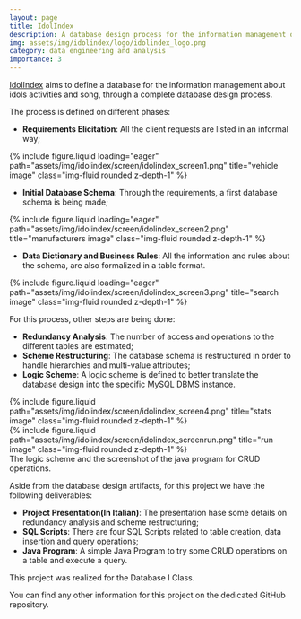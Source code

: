 ```yaml
---
layout: page
title: IdolIndex
description: A database design process for the information management of idols activities and songs.
img: assets/img/idolindex/logo/idolindex_logo.png
category: data engineering and analysis
importance: 3
---
```


<a href="https://github.com/Tensa53/IdolIndex">IdolIndex</a> aims to define a database for the
information management about idols activities and song, through a complete database design process.

The process is defined on different phases:

- **Requirements Elicitation**: All the client requests are listed in an informal way;
<div class="row">
    <div class="col-sm mt-3 mt-md-0">
        {% include figure.liquid loading="eager" path="assets/img/idolindex/screen/idolindex_screen1.png" 
            title="vehicle image" class="img-fluid rounded z-depth-1" %}
    </div>
</div>

- **Initial Database Schema**: Through the requirements, a first database schema is being made;
<div class="row">
    <div class="col-sm mt-3 mt-md-0">
        {% include figure.liquid loading="eager" path="assets/img/idolindex/screen/idolindex_screen2.png" 
            title="manufacturers image" class="img-fluid rounded z-depth-1" %}
    </div>
</div>

- **Data Dictionary and Business Rules**: All the information and rules about the schema, are also formalized in a table format.
<div class="row">
    <div class="col-sm mt-3 mt-md-0">
        {% include figure.liquid loading="eager" path="assets/img/idolindex/screen/idolindex_screen3.png" 
            title="search image" class="img-fluid rounded z-depth-1" %}
    </div>
</div>

For this process, other steps are being done:

- **Redundancy Analysis**: The number of access and operations to the different tables are estimated;
- **Scheme Restructuring**: The database schema is restructured in order to handle hierarchies and multi-value 
attributes;
- **Logic Scheme**: A logic scheme is defined to better translate the database design into the specific MySQL DBMS 
instance.

<div class="row justify-content-sm-center">
    <div class="col-sm-8 mt-3 mt-md-0">
        {% include figure.liquid path="assets/img/idolindex/screen/idolindex_screen4.png" 
            title="stats image" class="img-fluid rounded z-depth-1" %}
    </div>
    <div class="col-sm-4 mt-3 mt-md-0">
        {% include figure.liquid path="assets/img/idolindex/screen/idolindex_screenrun.png" 
            title="run image" class="img-fluid rounded z-depth-1" %}
    </div>
</div>
<div class="caption">
    The logic scheme and the screenshot of the java program for CRUD operations.
</div>

Aside from the database design artifacts, for this project we have the following deliverables:

- **Project Presentation(In Italian)**: The presentation hase some details on redundancy analysis and scheme 
restructuring;
- **SQL Scripts**: There are four SQL Scripts related to table creation, data insertion and query operations;
- **Java Program**: A simple Java Program to try some CRUD operations on a table and execute a query.

This project was realized for the Database I Class.

You can find any other information for this project on the dedicated GitHub repository.

